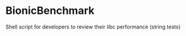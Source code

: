 BionicBenchmark
===============

Shell script for developers to review their libc performance (string tests)
